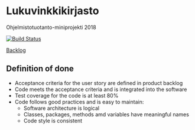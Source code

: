 # Lukuvinkkikirjasto
Ohjelmistotuotanto-miniprojekti 2018

[![Build Status](https://travis-ci.com/antarcticturtle/Lukuvinkkikirjasto.svg?branch=master)](https://travis-ci.com/antarcticturtle/Lukuvinkkikirjasto)

[Backlog](https://docs.google.com/spreadsheets/d/1_fpNIoz3RRlVcXJGW_1-ZIt02osNVSdqZ4tlo_d4EaQ/edit?usp=sharing)

## Definition of done
- Acceptance criteria for the user story are defined in product backlog
- Code meets the acceptance criteria and is integrated into the software
- Test coverage for the code is at least 80%
- Code follows good practices and is easy to maintain:
  - Software architecture is logical
  - Classes, packages, methods amd variables have meaningful names
  - Code style is consistent
